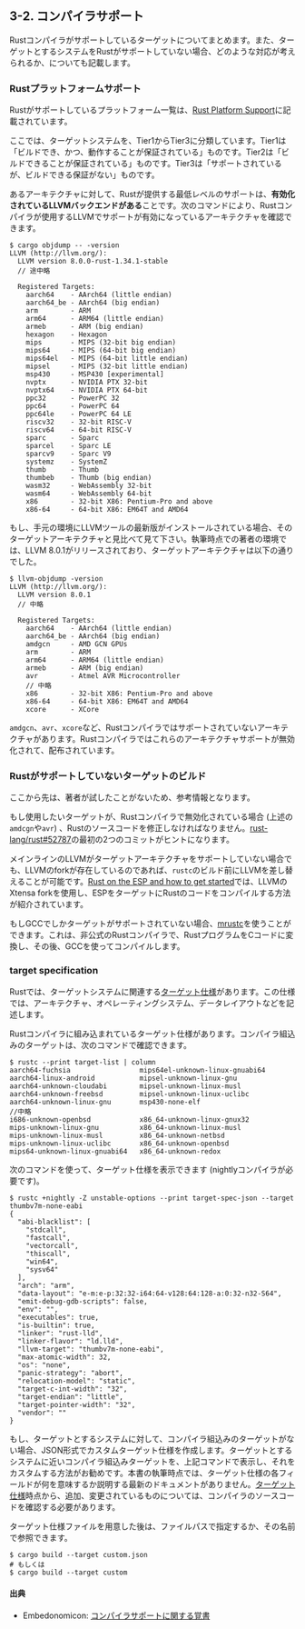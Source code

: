 ## 3-2. コンパイラサポート

Rustコンパイラがサポートしているターゲットについてまとめます。また、ターゲットとするシステムをRustがサポートしていない場合、どのような対応が考えられるか、についても記載します。

### Rustプラットフォームサポート

Rustがサポートしているプラットフォーム一覧は、[Rust Platform Support]に記載されています。

[Rust Platform Support]: https://forge.rust-lang.org/platform-support.html

ここでは、ターゲットシステムを、Tier1からTier3に分類しています。Tier1は「ビルドでき、かつ、動作することが保証されている」ものです。Tier2は「ビルドできることが保証されている」ものです。Tier3は「サポートされているが、ビルドできる保証がない」ものです。

あるアーキテクチャに対して、Rustが提供する最低レベルのサポートは、**有効化されているLLVMバックエンドがある**ことです。次のコマンドにより、Rustコンパイラが使用するLLVMでサポートが有効になっているアーキテクチャを確認できます。

```
$ cargo objdump -- -version
LLVM (http://llvm.org/):
  LLVM version 8.0.0-rust-1.34.1-stable
  // 途中略

  Registered Targets:
    aarch64    - AArch64 (little endian)
    aarch64_be - AArch64 (big endian)
    arm        - ARM
    arm64      - ARM64 (little endian)
    armeb      - ARM (big endian)
    hexagon    - Hexagon
    mips       - MIPS (32-bit big endian)
    mips64     - MIPS (64-bit big endian)
    mips64el   - MIPS (64-bit little endian)
    mipsel     - MIPS (32-bit little endian)
    msp430     - MSP430 [experimental]
    nvptx      - NVIDIA PTX 32-bit
    nvptx64    - NVIDIA PTX 64-bit
    ppc32      - PowerPC 32
    ppc64      - PowerPC 64
    ppc64le    - PowerPC 64 LE
    riscv32    - 32-bit RISC-V
    riscv64    - 64-bit RISC-V
    sparc      - Sparc
    sparcel    - Sparc LE
    sparcv9    - Sparc V9
    systemz    - SystemZ
    thumb      - Thumb
    thumbeb    - Thumb (big endian)
    wasm32     - WebAssembly 32-bit
    wasm64     - WebAssembly 64-bit
    x86        - 32-bit X86: Pentium-Pro and above
    x86-64     - 64-bit X86: EM64T and AMD64
```

もし、手元の環境にLLVMツールの最新版がインストールされている場合、そのターゲットアーキテクチャと見比べて見て下さい。執筆時点での著者の環境では、LLVM 8.0.1がリリースされており、ターゲットアーキテクチャは以下の通りでした。

```
$ llvm-objdump -version
LLVM (http://llvm.org/):
  LLVM version 8.0.1
  // 中略

  Registered Targets:
    aarch64    - AArch64 (little endian)
    aarch64_be - AArch64 (big endian)
    amdgcn     - AMD GCN GPUs
    arm        - ARM
    arm64      - ARM64 (little endian)
    armeb      - ARM (big endian)
    avr        - Atmel AVR Microcontroller
    // 中略
    x86        - 32-bit X86: Pentium-Pro and above
    x86-64     - 64-bit X86: EM64T and AMD64
    xcore      - XCore
```

`amdgcn`、`avr`、`xcore`など、Rustコンパイラではサポートされていないアーキテクチャがあります。Rustコンパイラではこれらのアーキテクチャサポートが無効化されて、配布されています。

### Rustがサポートしていないターゲットのビルド

ここから先は、著者が試したことがないため、参考情報となります。

もし使用したいターゲットが、Rustコンパイラで無効化されている場合 (上述の`amdcgn`や`avr`) 、Rustのソースコードを修正しなければなりません。[rust-lang/rust#52787]の最初の2つのコミットがヒントになります。

[rust-lang/rust#52787]: https://github.com/rust-lang/rust/pull/52787

メインラインのLLVMがターゲットアーキテクチャをサポートしていない場合でも、LLVMのforkが存在しているのであれば、`rustc`のビルド前にLLVMを差し替えることが可能です。[Rust on the ESP and how to get started]では、LLVMのXtensa forkを使用し、ESPをターゲットにRustのコードをコンパイルする方法が紹介されています。

[Rust on the ESP and how to get started]: https://dentrassi.de/2019/06/16/rust-on-the-esp-and-how-to-get-started/

もしGCCでしかターゲットがサポートされていない場合、[mrustc]を使うことができます。これは、非公式のRustコンパイラで、RustプログラムをCコードに変換し、その後、GCCを使ってコンパイルします。

[mrustc]: https://github.com/thepowersgang/mrustc

### target specification

Rustでは、ターゲットシステムに関連する[ターゲット仕様]があります。この仕様では、アーキテクチャ、オペレーティングシステム、データレイアウトなどを記述します。

[ターゲット仕様]: https://github.com/rust-lang/rfcs/blob/master/text/0131-target-specification.md

Rustコンパイラに組み込まれているターゲット仕様があります。コンパイラ組込みのターゲットは、次のコマンドで確認できます。

```
$ rustc --print target-list | column
aarch64-fuchsia                 mips64el-unknown-linux-gnuabi64
aarch64-linux-android           mipsel-unknown-linux-gnu
aarch64-unknown-cloudabi        mipsel-unknown-linux-musl
aarch64-unknown-freebsd         mipsel-unknown-linux-uclibc
aarch64-unknown-linux-gnu       msp430-none-elf
//中略
i686-unknown-openbsd            x86_64-unknown-linux-gnux32
mips-unknown-linux-gnu          x86_64-unknown-linux-musl
mips-unknown-linux-musl         x86_64-unknown-netbsd
mips-unknown-linux-uclibc       x86_64-unknown-openbsd
mips64-unknown-linux-gnuabi64   x86_64-unknown-redox
```

次のコマンドを使って、ターゲット仕様を表示できます (nightlyコンパイラが必要です)。

```
$ rustc +nightly -Z unstable-options --print target-spec-json --target thumbv7m-none-eabi
{
  "abi-blacklist": [
    "stdcall",
    "fastcall",
    "vectorcall",
    "thiscall",
    "win64",
    "sysv64"
  ],
  "arch": "arm",
  "data-layout": "e-m:e-p:32:32-i64:64-v128:64:128-a:0:32-n32-S64",
  "emit-debug-gdb-scripts": false,
  "env": "",
  "executables": true,
  "is-builtin": true,
  "linker": "rust-lld",
  "linker-flavor": "ld.lld",
  "llvm-target": "thumbv7m-none-eabi",
  "max-atomic-width": 32,
  "os": "none",
  "panic-strategy": "abort",
  "relocation-model": "static",
  "target-c-int-width": "32",
  "target-endian": "little",
  "target-pointer-width": "32",
  "vendor": ""
}
```

もし、ターゲットとするシステムに対して、コンパイラ組込みのターゲットがない場合、JSON形式でカスタムターゲット仕様を作成します。ターゲットとするシステムに近いコンパイラ組込みターゲットを、上記コマンドで表示し、それをカスタムする方法がお勧めです。本書の執筆時点では、ターゲット仕様の各フィールドが何を意味するか説明する最新のドキュメントがありません。[ターゲット仕様]時点から、追加、変更されているものについては、コンパイラのソースコードを確認する必要があります。

ターゲット仕様ファイルを用意した後は、ファイルパスで指定するか、その名前で参照できます。

```
$ cargo build --target custom.json
# もしくは
$ cargo build --target custom
```

#### 出典

- Embedonomicon: [コンパイラサポートに関する覚書]

[コンパイラサポートに関する覚書]: https://tomoyuki-nakabayashi.github.io/embedonomicon/compiler-support.html